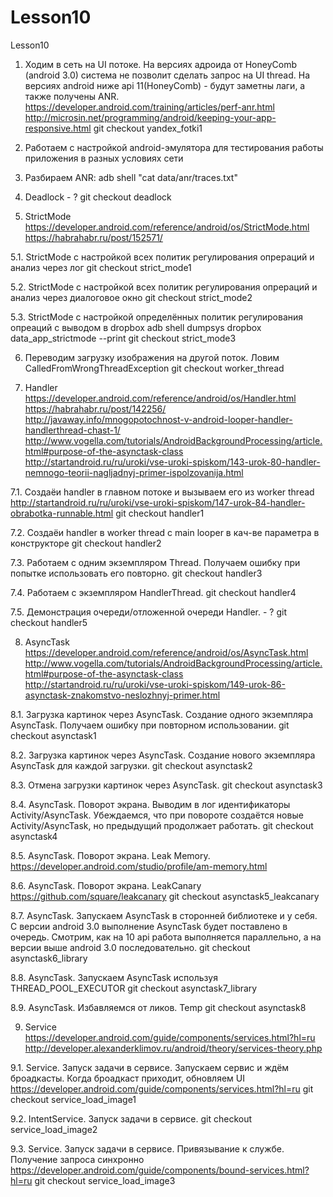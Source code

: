 # Lesson10
Lesson10
1. Ходим в сеть на UI потоке.
На версиях адроида от HoneyComb (android 3.0) система не позволит сделать запрос на UI thread.
На версиях android ниже api 11(HoneyComb) - будут заметны лаги, а также получены ANR.
https://developer.android.com/training/articles/perf-anr.html
http://microsin.net/programming/android/keeping-your-app-responsive.html
git checkout yandex_fotki1

2. Работаем с настройкой android-эмулятора для тестирования работы приложения в разных условиях сети

3. Разбираем ANR:
adb shell "cat data/anr/traces.txt"

4. Deadlock - ?
git checkout deadlock

5. StrictMode
https://developer.android.com/reference/android/os/StrictMode.html
https://habrahabr.ru/post/152571/

5.1. StrictMode с настройкой всех политик регулирования опрераций и анализ через лог
git checkout strict_mode1

5.2. StrictMode с настройкой всех политик регулирования опрераций и анализ через диалоговое окно
git checkout strict_mode2

5.3. StrictMode с настройкой определённых политик регулирования опреаций с выводом в dropbox
adb shell dumpsys dropbox data_app_strictmode --print
git checkout strict_mode3

6. Переводим загрузку изображения на другой поток. Ловим CalledFromWrongThreadException
git checkout worker_thread

7. Handler
https://developer.android.com/reference/android/os/Handler.html
https://habrahabr.ru/post/142256/
http://javaway.info/mnogopotochnost-v-android-looper-handler-handlerthread-chast-1/
http://www.vogella.com/tutorials/AndroidBackgroundProcessing/article.html#purpose-of-the-asynctask-class
http://startandroid.ru/ru/uroki/vse-uroki-spiskom/143-urok-80-handler-nemnogo-teorii-nagljadnyj-primer-ispolzovanija.html

7.1. Создаёи handler в главном потоке и вызываем его из worker thread
http://startandroid.ru/ru/uroki/vse-uroki-spiskom/147-urok-84-handler-obrabotka-runnable.html
git checkout handler1

7.2. Создаёи handler в worker thread c main looper в кач-ве параметра в конструкторе
git checkout handler2

7.3. Работаем с одним экземпляром Thread. Получаем ошибку при попытке использовать его повторно.
git checkout handler3

7.4. Работаем с экземпляром HandlerThread.
git checkout handler4

7.5.  Демонстрация очереди/отложенной очереди Handler. - ?
git checkout handler5

8. AsyncTask
https://developer.android.com/reference/android/os/AsyncTask.html
http://www.vogella.com/tutorials/AndroidBackgroundProcessing/article.html#purpose-of-the-asynctask-class
http://startandroid.ru/ru/uroki/vse-uroki-spiskom/149-urok-86-asynctask-znakomstvo-neslozhnyj-primer.html

8.1. Загрузка картинок через AsyncTask. Создание одного экземпляра AsyncTask.
Получаем ошибку при повторном использовании.
git checkout asynctask1

8.2. Загрузка картинок через AsyncTask. Создание нового экземпляра AsyncTask для каждой загрузки.
git checkout asynctask2

8.3. Отмена загрузки картинок через AsyncTask.
git checkout asynctask3

8.4. AsyncTask. Поворот экрана.
Выводим в лог идентификаторы Activity/AsyncTask.
Убеждаемся, что при повороте создаётся новые Activity/AsyncTask, но предыдущий продолжает работать.
git checkout asynctask4

8.5. AsyncTask. Поворот экрана. Leak Memory.
https://developer.android.com/studio/profile/am-memory.html

8.6. AsyncTask. Поворот экрана. LeakCanary
https://github.com/square/leakcanary
git checkout asynctask5_leakcanary

8.7. AsyncTask. Запускаем AsyncTask в сторонней библиотеке и у себя.
С версии android 3.0 выполнение AsyncTask будет поставлено в очередь.
Смотрим, как на 10 api работа выполняется параллельно, а на версии выше android 3.0 последовательно.
git checkout asynctask6_library

8.8. AsyncTask. Запускаем AsyncTask используя THREAD_POOL_EXECUTOR
git checkout asynctask7_library

8.9. AsyncTask. Избавляемся от ликов. Temp
git checkout asynctask8

9. Service
https://developer.android.com/guide/components/services.html?hl=ru
http://developer.alexanderklimov.ru/android/theory/services-theory.php

9.1. Service. Запуск задачи в сервисе. Запускаем сервис и ждём броадкасты. Когда броадкаст приходит, обновляем UI
https://developer.android.com/guide/components/services.html?hl=ru
git checkout service_load_image1

9.2. IntentService. Запуск задачи в сервисе.
git checkout service_load_image2

9.3. Service. Запуск задачи в сервисе. Привязывание к службе. Получение запроса синхронно
https://developer.android.com/guide/components/bound-services.html?hl=ru
git checkout service_load_image3
